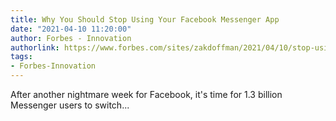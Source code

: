 ```yaml
---
title: Why You Should Stop Using Your Facebook Messenger App
date: "2021-04-10 11:20:00"
author: Forbes - Innovation
authorlink: https://www.forbes.com/sites/zakdoffman/2021/04/10/stop-using-facebook-messenger-on-your-apple-iphone-or-google-android-phone/
tags:
- Forbes-Innovation
---
```

After another nightmare week for Facebook, it's time for 1.3 billion Messenger users to switch...